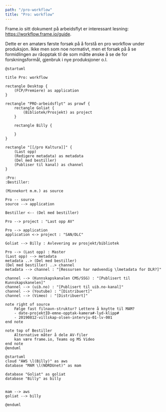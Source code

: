 ```yaml
---
path: "/pro-workflow"
title: "Pro: workflow"
---
```


Frame.io sitt dokument på arbeidsflyt er interessant lesning: https://workflow.frame.io/guide.

Dette er en amatørs første forsøk på å forstå en pro workflow under produksjon. Ikke men som noe normativt, men et forsøk på å se formidlingen av råopptak til de som måtte ønske å se de for forskningsformål, gjenbruk i nye produksjoner o.l.

```plantuml 
@startuml

title Pro: workflow

rectangle Desktop {
    (FCP/Premiere) as application
}

rectangle "PRO-arbeidsflyt" as prowf {
    rectangle Goliat {
        (Bibliotek/Prosjekt) as project
    }

    rectangle Billy {

    }
}

rectangle "[[/pro Kaltura]]" {
    (Last opp)
    (Redigere metadata) as metadata
    (Del med bestiller)
    (Publiser til kanal) as channel
}

:Pro:
:Bestiller:

(Minnekort m.m.) as source

Pro -- source
source --> application

Bestiller <-- (Del med bestiller)

Pro --> project : "Last opp AV"

Pro --> application
application <-> project : "SAN/DLC"

Goliat --> Billy : Avlevering av prosjekt/bibliotek

Pro --> (Last opp) : Master
(Last opp) --> metadata
metadata ..> (Del med bestiller)
(Del med bestiller) ..> channel
metadata --> channel : "[Ressursen har nødvendig \lmetadata for DLR?]"

channel --> (Kunnskapskanalen CMS/SSG) : "[Publisert til Kunnskapskanelen]"
channel --> (uib.no) : "[Publisert til uib.no-kanal]"
channel --> (Youtube) : "[Distribuert]"
channel --> (Vimeo) : "[Distribuert]"

note right of source
    Følge fast filnavn-struktur? Lettere å knytte til MAM?
    - date-projektID-emne-opptak-kamera#-lyd-klipp#
    - 20190812-villskap-olsen-intervju-01-lv-001
end note

note top of Bestiller 
    Alternative måter å dele AV-filer
    kan være frame.io, Teams og MS Video
end note
@enduml
```


```plantuml 
@startuml
cloud "AWS \l(Billy)" as aws
database "MAM \l(NORDUnet)" as mam

database "Goliat" as goliat
database "Billy" as billy


mam --> aws
goliat --> billy

@enduml
```